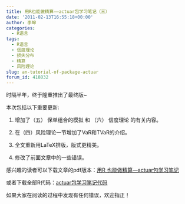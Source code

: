 ```yaml
---
title: 用R也能做精算——actuar包学习笔记（三）
date: '2011-02-13T16:55:18+00:00'
author: 李皞
categories:
  - R语言
tags:
  - R语言
  - 信度理论
  - 损失分布
  - 精算
  - 风险理论
slug: an-tutorial-of-package-actuar
forum_id: 418832
---
```


时隔半年，终于隆重推出了最终版~

本次包括以下重要更新:

1. 增加了（五） 保单组合的模拟 和 （六） 信度理论 的有关内容。

2. 在（四）风险理论一节增加了VaR和TVaR的介绍。

3. 全文重新用LaTeX排版，版式更精美。

4. 修改了前面文章中的一些错误。

感兴趣的读者可以下载文章的pdf版本：[用R 也能做精算—actuar包学习笔记](https://uploads.cosx.org/2011/02/用R-也能做精算—actuar包学习笔记.pdf)

或者下载全部R代码：[actuar包学习笔记代码](https://uploads.cosx.org/2011/02/actuar包学习笔记代码.txt)

如果大家在阅读的过程中发现有任何错误，欢迎指正！
